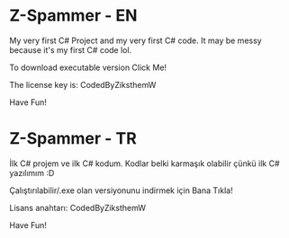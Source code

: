 # Z-Spammer - EN
My very first C# Project and my very first C# code.
It may be messy because it's my first C# code lol.

To download executable version Click Me!

The license key is: CodedByZiksthemW

Have Fun!

# Z-Spammer - TR

İlk C# projem ve ilk C# kodum.
Kodlar belki karmaşık olabilir çünkü ilk C# yazılımım :D

Çalıştırılabilir/.exe olan versiyonunu indirmek için Bana Tıkla!

Lisans anahtarı: CodedByZiksthemW

Have Fun!
